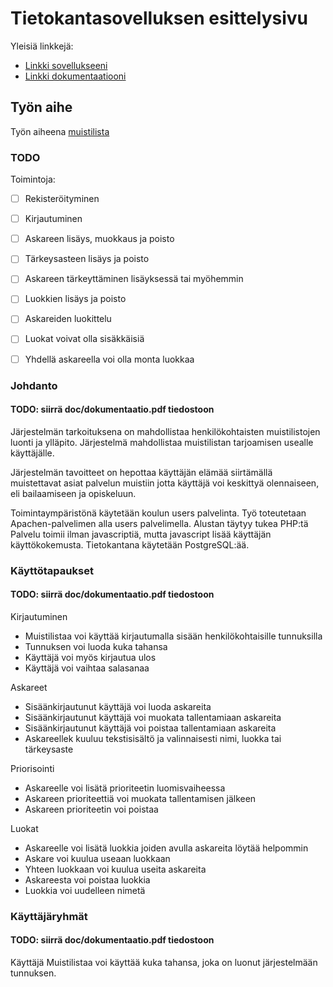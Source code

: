 # Tietokantasovelluksen esittelysivu

Yleisiä linkkejä:

* [Linkki sovellukseeni](http://juhataur.users.cs.helsinki.fi/tsoha/)
* [Linkki dokumentaatiooni](https://github.com/JuhQ/Tsoha-Bootstrap/blob/master/doc/dokumentaatio.pdf)

## Työn aihe

Työn aiheena [muistilista](http://advancedkittenry.github.io/suunnittelu_ja_tyoymparisto/aiheet/Muistilista.html)



### TODO
Toimintoja:

- [ ] Rekisteröityminen
- [ ] Kirjautuminen
- [ ] Askareen lisäys, muokkaus ja poisto
- [ ] Tärkeysasteen lisäys ja poisto
- [ ] Askareen tärkeyttäminen lisäyksessä tai myöhemmin
- [ ] Luokkien lisäys ja poisto
- [ ] Askareiden luokittelu
- [ ] Luokat voivat olla sisäkkäisiä
- [ ] Yhdellä askareella voi olla monta luokkaa


### Johdanto
#### TODO: siirrä doc/dokumentaatio.pdf tiedostoon

Järjestelmän tarkoituksena on mahdollistaa henkilökohtaisten muistilistojen luonti ja ylläpito.
Järjestelmä mahdollistaa muistilistan tarjoamisen usealle käyttäjälle.

Järjestelmän tavoitteet on hepottaa käyttäjän elämää siirtämällä muistettavat asiat palvelun muistiin jotta käyttäjä voi keskittyä olennaiseen, eli bailaamiseen ja opiskeluun.

Toimintaympäristönä käytetään koulun users palvelinta.
Työ toteutetaan Apachen-palvelimen alla users palvelimella.
Alustan täytyy tukea PHP:tä
Palvelu toimii ilman javascriptiä, mutta javascript lisää käyttäjän käyttökokemusta.
Tietokantana käytetään PostgreSQL:ää.


### Käyttötapaukset
#### TODO: siirrä doc/dokumentaatio.pdf tiedostoon


Kirjautuminen
 - Muistilistaa voi käyttää kirjautumalla sisään henkilökohtaisille tunnuksilla
 - Tunnuksen voi luoda kuka tahansa
 - Käyttäjä voi myös kirjautua ulos
 - Käyttäjä voi vaihtaa salasanaa

Askareet
 - Sisäänkirjautunut käyttäjä voi luoda askareita
 - Sisäänkirjautunut käyttäjä voi muokata tallentamiaan askareita
 - Sisäänkirjautunut käyttäjä voi poistaa tallentamiaan askareita
 - Askareellek kuuluu tekstisisältö ja valinnaisesti nimi, luokka tai tärkeysaste

Priorisointi
 - Askareelle voi lisätä prioriteetin luomisvaiheessa
 - Askareen prioriteettiä voi muokata tallentamisen jälkeen
 - Askareen prioriteetin voi poistaa

Luokat
 - Askareelle voi lisätä luokkia joiden avulla askareita löytää helpommin
 - Askare voi kuulua useaan luokkaan
 - Yhteen luokkaan voi kuulua useita askareita
 - Askareesta voi poistaa luokkia
 - Luokkia voi uudelleen nimetä


### Käyttäjäryhmät
#### TODO: siirrä doc/dokumentaatio.pdf tiedostoon

Käyttäjä
  Muistilistaa voi käyttää kuka tahansa, joka on luonut järjestelmään tunnuksen.

